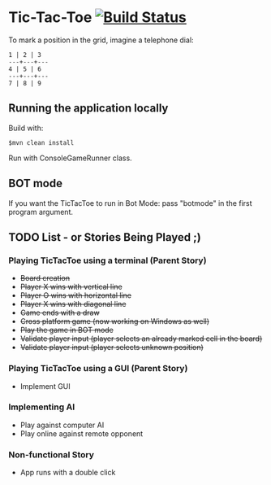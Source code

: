 # Tic-Tac-Toe [![Build Status](https://travis-ci.org/rafaelfiume/tictactoe.svg?branch=master)](https://travis-ci.org/rafaelfiume/tictactoe)

To mark a position in the grid, imagine a telephone dial:

    1 | 2 | 3
    ---+---+---
    4 | 5 | 6
    ---+---+---
    7 | 8 | 9

## Running the application locally

Build with:

    $mvn clean install

Run with ConsoleGameRunner class.

## BOT mode

If you want the TicTacToe to run in Bot Mode: pass "botmode" in the first program argument.

## TODO List - or Stories Being Played ;)

### Playing TicTacToe using a terminal (Parent Story)
* ~~Board creation~~
* ~~Player X wins with vertical line~~
* ~~Player O wins with horizontal line~~
* ~~Player X wins with diagonal line~~
* ~~Game ends with a draw~~
* ~~Cross platform game (now working on Windows as well)~~
* ~~Play the game in BOT mode~~
* ~~Validate player input (player selects an already marked cell in the board)~~
* ~~Validate player input (player selects unknown position)~~

### Playing TicTacToe using a GUI (Parent Story)
* Implement GUI

### Implementing AI
* Play against computer AI
* Play online against remote opponent

### Non-functional Story
* App runs with a double click
